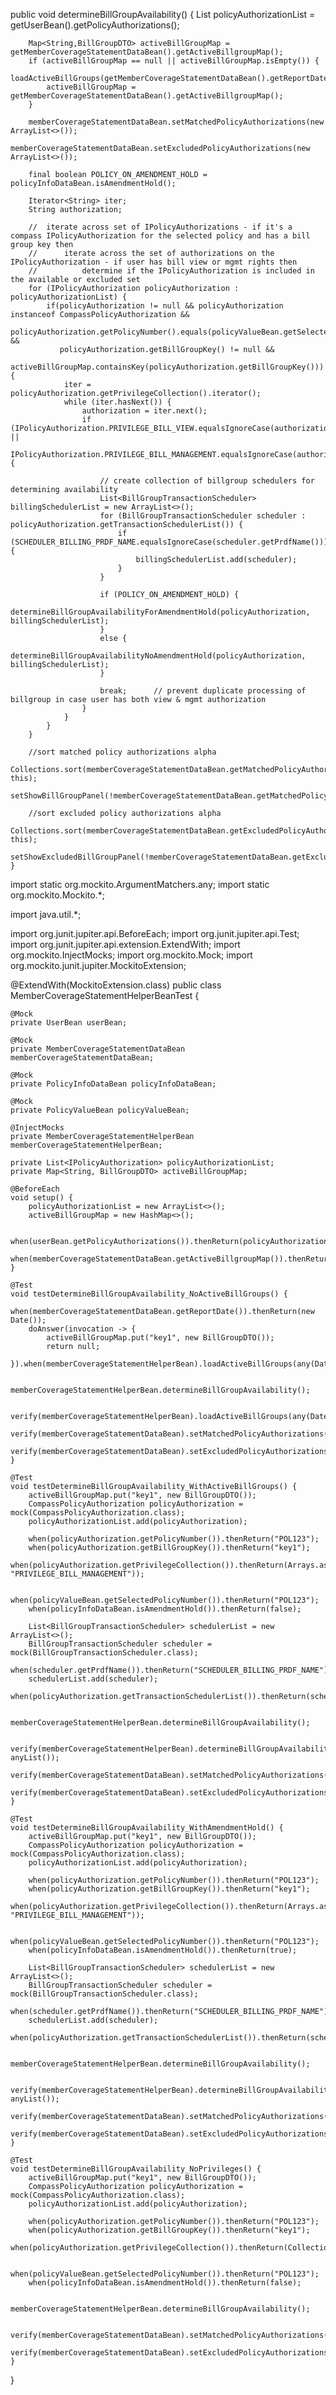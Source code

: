 public void determineBillGroupAvailability() {
		List<IPolicyAuthorization> policyAuthorizationList = getUserBean().getPolicyAuthorizations();
		
		Map<String,BillGroupDTO> activeBillGroupMap = getMemberCoverageStatementDataBean().getActiveBillgroupMap();
		if (activeBillGroupMap == null || activeBillGroupMap.isEmpty()) {
			loadActiveBillGroups(getMemberCoverageStatementDataBean().getReportDate());
			activeBillGroupMap = getMemberCoverageStatementDataBean().getActiveBillgroupMap();
		}
		
		memberCoverageStatementDataBean.setMatchedPolicyAuthorizations(new ArrayList<>());
		memberCoverageStatementDataBean.setExcludedPolicyAuthorizations(new ArrayList<>());
		
		final boolean POLICY_ON_AMENDMENT_HOLD = policyInfoDataBean.isAmendmentHold();

		Iterator<String> iter;
		String authorization;
		
		//	iterate across set of IPolicyAuthorizations - if it's a compass IPolicyAuthorization for the selected policy and has a bill group key then
		// 		iterate across the set of authorizations on the IPolicyAuthorization - if user has bill view or mgmt rights then
		//			determine if the IPolicyAuthorization is included in the available or excluded set
		for (IPolicyAuthorization policyAuthorization : policyAuthorizationList) {
			if(policyAuthorization != null && policyAuthorization instanceof CompassPolicyAuthorization &&
			   policyAuthorization.getPolicyNumber().equals(policyValueBean.getSelectedPolicyNumber()) && 
			   policyAuthorization.getBillGroupKey() != null &&
			   activeBillGroupMap.containsKey(policyAuthorization.getBillGroupKey())) {
				iter = policyAuthorization.getPrivilegeCollection().iterator();
				while (iter.hasNext()) {
					authorization = iter.next();
					if (IPolicyAuthorization.PRIVILEGE_BILL_VIEW.equalsIgnoreCase(authorization) ||
						IPolicyAuthorization.PRIVILEGE_BILL_MANAGEMENT.equalsIgnoreCase(authorization)) {
						
						// create collection of billgroup schedulers for determining availability
						List<BillGroupTransactionScheduler> billingSchedulerList = new ArrayList<>();
						for (BillGroupTransactionScheduler scheduler : policyAuthorization.getTransactionSchedulerList()) {
							if (SCHEDULER_BILLING_PRDF_NAME.equalsIgnoreCase(scheduler.getPrdfName())) {
								billingSchedulerList.add(scheduler);
							}
						}
												
						if (POLICY_ON_AMENDMENT_HOLD) {
							determineBillGroupAvailabilityForAmendmentHold(policyAuthorization, billingSchedulerList);
						}
						else {
							determineBillGroupAvailabilityNoAmendmentHold(policyAuthorization, billingSchedulerList);
						}
						
						break;		// prevent duplicate processing of billgroup in case user has both view & mgmt authorization	
					}										
				}
			}
		} 
		
		//sort matched policy authorizations alpha
		Collections.sort(memberCoverageStatementDataBean.getMatchedPolicyAuthorizations(), this);
		setShowBillGroupPanel(!memberCoverageStatementDataBean.getMatchedPolicyAuthorizations().isEmpty());
		
		//sort excluded policy authorizations alpha
		Collections.sort(memberCoverageStatementDataBean.getExcludedPolicyAuthorizations(), this);
		setShowExcludedBillGroupPanel(!memberCoverageStatementDataBean.getExcludedPolicyAuthorizations().isEmpty());
	}	


 import static org.mockito.ArgumentMatchers.any;
import static org.mockito.Mockito.*;

import java.util.*;

import org.junit.jupiter.api.BeforeEach;
import org.junit.jupiter.api.Test;
import org.junit.jupiter.api.extension.ExtendWith;
import org.mockito.InjectMocks;
import org.mockito.Mock;
import org.mockito.junit.jupiter.MockitoExtension;

@ExtendWith(MockitoExtension.class)
public class MemberCoverageStatementHelperBeanTest {

    @Mock
    private UserBean userBean;

    @Mock
    private MemberCoverageStatementDataBean memberCoverageStatementDataBean;

    @Mock
    private PolicyInfoDataBean policyInfoDataBean;

    @Mock
    private PolicyValueBean policyValueBean;

    @InjectMocks
    private MemberCoverageStatementHelperBean memberCoverageStatementHelperBean;

    private List<IPolicyAuthorization> policyAuthorizationList;
    private Map<String, BillGroupDTO> activeBillGroupMap;

    @BeforeEach
    void setup() {
        policyAuthorizationList = new ArrayList<>();
        activeBillGroupMap = new HashMap<>();
        
        when(userBean.getPolicyAuthorizations()).thenReturn(policyAuthorizationList);
        when(memberCoverageStatementDataBean.getActiveBillgroupMap()).thenReturn(activeBillGroupMap);
    }

    @Test
    void testDetermineBillGroupAvailability_NoActiveBillGroups() {
        when(memberCoverageStatementDataBean.getReportDate()).thenReturn(new Date());
        doAnswer(invocation -> {
            activeBillGroupMap.put("key1", new BillGroupDTO());
            return null;
        }).when(memberCoverageStatementHelperBean).loadActiveBillGroups(any(Date.class));

        memberCoverageStatementHelperBean.determineBillGroupAvailability();

        verify(memberCoverageStatementHelperBean).loadActiveBillGroups(any(Date.class));
        verify(memberCoverageStatementDataBean).setMatchedPolicyAuthorizations(any());
        verify(memberCoverageStatementDataBean).setExcludedPolicyAuthorizations(any());
    }

    @Test
    void testDetermineBillGroupAvailability_WithActiveBillGroups() {
        activeBillGroupMap.put("key1", new BillGroupDTO());
        CompassPolicyAuthorization policyAuthorization = mock(CompassPolicyAuthorization.class);
        policyAuthorizationList.add(policyAuthorization);

        when(policyAuthorization.getPolicyNumber()).thenReturn("POL123");
        when(policyAuthorization.getBillGroupKey()).thenReturn("key1");
        when(policyAuthorization.getPrivilegeCollection()).thenReturn(Arrays.asList("PRIVILEGE_BILL_VIEW", "PRIVILEGE_BILL_MANAGEMENT"));

        when(policyValueBean.getSelectedPolicyNumber()).thenReturn("POL123");
        when(policyInfoDataBean.isAmendmentHold()).thenReturn(false);

        List<BillGroupTransactionScheduler> schedulerList = new ArrayList<>();
        BillGroupTransactionScheduler scheduler = mock(BillGroupTransactionScheduler.class);
        when(scheduler.getPrdfName()).thenReturn("SCHEDULER_BILLING_PRDF_NAME");
        schedulerList.add(scheduler);
        when(policyAuthorization.getTransactionSchedulerList()).thenReturn(schedulerList);

        memberCoverageStatementHelperBean.determineBillGroupAvailability();

        verify(memberCoverageStatementHelperBean).determineBillGroupAvailabilityNoAmendmentHold(eq(policyAuthorization), anyList());
        verify(memberCoverageStatementDataBean).setMatchedPolicyAuthorizations(any());
        verify(memberCoverageStatementDataBean).setExcludedPolicyAuthorizations(any());
    }

    @Test
    void testDetermineBillGroupAvailability_WithAmendmentHold() {
        activeBillGroupMap.put("key1", new BillGroupDTO());
        CompassPolicyAuthorization policyAuthorization = mock(CompassPolicyAuthorization.class);
        policyAuthorizationList.add(policyAuthorization);

        when(policyAuthorization.getPolicyNumber()).thenReturn("POL123");
        when(policyAuthorization.getBillGroupKey()).thenReturn("key1");
        when(policyAuthorization.getPrivilegeCollection()).thenReturn(Arrays.asList("PRIVILEGE_BILL_VIEW", "PRIVILEGE_BILL_MANAGEMENT"));

        when(policyValueBean.getSelectedPolicyNumber()).thenReturn("POL123");
        when(policyInfoDataBean.isAmendmentHold()).thenReturn(true);

        List<BillGroupTransactionScheduler> schedulerList = new ArrayList<>();
        BillGroupTransactionScheduler scheduler = mock(BillGroupTransactionScheduler.class);
        when(scheduler.getPrdfName()).thenReturn("SCHEDULER_BILLING_PRDF_NAME");
        schedulerList.add(scheduler);
        when(policyAuthorization.getTransactionSchedulerList()).thenReturn(schedulerList);

        memberCoverageStatementHelperBean.determineBillGroupAvailability();

        verify(memberCoverageStatementHelperBean).determineBillGroupAvailabilityForAmendmentHold(eq(policyAuthorization), anyList());
        verify(memberCoverageStatementDataBean).setMatchedPolicyAuthorizations(any());
        verify(memberCoverageStatementDataBean).setExcludedPolicyAuthorizations(any());
    }

    @Test
    void testDetermineBillGroupAvailability_NoPrivileges() {
        activeBillGroupMap.put("key1", new BillGroupDTO());
        CompassPolicyAuthorization policyAuthorization = mock(CompassPolicyAuthorization.class);
        policyAuthorizationList.add(policyAuthorization);

        when(policyAuthorization.getPolicyNumber()).thenReturn("POL123");
        when(policyAuthorization.getBillGroupKey()).thenReturn("key1");
        when(policyAuthorization.getPrivilegeCollection()).thenReturn(Collections.emptyList());

        when(policyValueBean.getSelectedPolicyNumber()).thenReturn("POL123");
        when(policyInfoDataBean.isAmendmentHold()).thenReturn(false);

        memberCoverageStatementHelperBean.determineBillGroupAvailability();

        verify(memberCoverageStatementDataBean).setMatchedPolicyAuthorizations(any());
        verify(memberCoverageStatementDataBean).setExcludedPolicyAuthorizations(any());
    }
}
